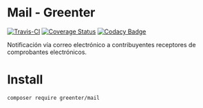 # Mail - Greenter

[![Travis-CI](https://img.shields.io/travis/giansalex/greenter-mail.svg?branch=master&style=flat-square)](https://travis-ci.org/giansalex/greenter-mail)
[![Coverage Status](https://img.shields.io/coveralls/giansalex/greenter-mail.svg?style=flat-square&branch=master)](https://coveralls.io/github/giansalex/greenter-mail?branch=master)
[![Codacy Badge](https://api.codacy.com/project/badge/Grade/d974f208ef9a4b19af96abc6af6aeec1)](https://www.codacy.com/app/giansalex/greenter-mail?utm_source=github.com&amp;utm_medium=referral&amp;utm_content=giansalex/greenter-mail&amp;utm_campaign=Badge_Grade)     

Notificación vía correo electrónico a contribuyentes receptores de comprobantes electrónicos.

# Install
```bash
composer require greenter/mail
```
